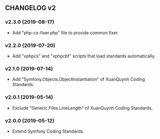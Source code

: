 ## CHANGELOG v2

### v2.3.0 (2019-08-17)

  * Add "php-cs-fixer.php" file to provide common fixer.

### v2.2.0 (2019-07-20)

  * Add "xphpcs" and "xphpcbf" scripts that load standards automatically.

### v2.1.0 (2019-07-14)

  * Add "Symfony.Objects.ObjectInstantiation" of XuanQuynh Coding Standards.

### v2.0.1 (2019-05-14)

  * Exclude "Generic.Files.LineLength" of XuanQuynh Coding Standards.

### v2.0.0 (2019-05-12)

  * Extend Symfony Coding Standards.
